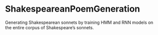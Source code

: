 # ShakespeareanPoemGeneration
Generating Shakespearean sonnets by training HMM and RNN models on the entire corpus of Shakespeare’s sonnets.
